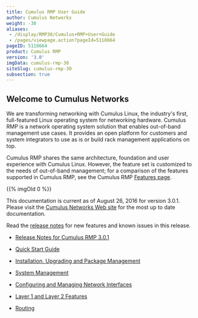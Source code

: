 ```yaml
---
title: Cumulus RMP User Guide
author: Cumulus Networks
weight: -30
aliases:
 - /display/RMP30/Cumulus+RMP+User+Guide
 - /pages/viewpage.action?pageId=5118664
pageID: 5118664
product: Cumulus RMP
version: '3.0'
imgData: cumulus-rmp-30
siteSlug: cumulus-rmp-30
subsection: true
---
```

## Welcome to Cumulus Networks</span>

We are transforming networking with Cumulus Linux, the industry's first,
full-featured Linux operating system for networking hardware. Cumulus
RMP is a network operating system solution that enables out-of-band
management use cases. It provides an open platform for customers and
system integrators to use as is or build rack management applications on
top.

Cumulus RMP shares the same architecture, foundation and user experience
with Cumulus Linux. However, the feature set is customized to the needs
of out-of-band management; for a comparison of the features supported in
Cumulus RMP, see the Cumulus RMP [Features
page](https://cumulusnetworks.com/cumulus-rmp/features/).

{{% imgOld 0 %}}

This documentation is current as of August 26, 2016 for version 3.0.1.
Please visit the [Cumulus Networks Web
site](http://docs.cumulusnetworks.com) for the most up to date
documentation.

Read the <span style="color: #007937;"> [release
notes](https://support.cumulusnetworks.com/hc/en-us/articles/220232128)
</span> for new features and known issues in this release.

  - [Release Notes for Cumulus
    RMP 3.0.1](https://support.cumulusnetworks.com/hc/en-us/articles/222871348-Cumulus-RMP-3-0-1-Release-Notes)

  - [Quick Start Guide](/version/cumulus-rmp-30/Quick-Start-Guide)

  - [Installation, Upgrading and Package
    Management](/version/cumulus-rmp-30/System-Management/Installation-Upgrading-and-Package-Management/)

  - [System Management](/version/cumulus-rmp-30/System-Management/)

  - [Configuring and Managing Network
    Interfaces](/version/cumulus-rmp-30/Configuring-and-Managing-Network-Interfaces/)

  - [Layer 1 and Layer 2
    Features](/version/cumulus-rmp-30/Layer-1-and-Layer-2-Features/)

  - [Routing](/version/cumulus-rmp-30/Routing/)

<article id="html-search-results" class="ht-content" style="display: none;">

</article>

<footer id="ht-footer">

</footer>
